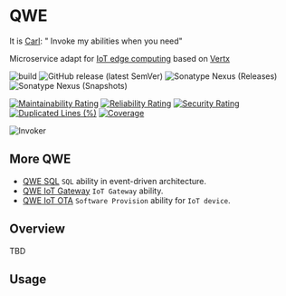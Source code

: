 # QWE

It
is [Carl](https://static.wikia.nocookie.net/dota2_gamepedia/images/e/eb/Vo_invoker_invo_spawn_01.mp3): "
Invoke my abilities when you need"

Microservice adapt
for [IoT edge computing](https://iot-analytics.com/iot-edge-computing-what-it-is-and-how-it-is-becoming-more-intelligent/)
based on [Vertx](https://vertx.io/)

![build](https://github.com/zero88/qwe/workflows/build-release/badge.svg?branch=main)
![GitHub release (latest SemVer)](https://img.shields.io/github/v/release/zero88/qwe?sort=semver)
![Sonatype Nexus (Releases)](https://img.shields.io/nexus/r/io.github.zero88.qwe/qwe-base?server=https%3A%2F%2Foss.sonatype.org%2F)
![Sonatype Nexus (Snapshots)](https://img.shields.io/nexus/s/io.github.zero88.qwe/qwe-base?server=https%3A%2F%2Foss.sonatype.org%2F)

[![Maintainability Rating](https://sonarcloud.io/api/project_badges/measure?project=zero88_qwe&metric=sqale_rating)](https://sonarcloud.io/dashboard?id=zero88_qwe)
[![Reliability Rating](https://sonarcloud.io/api/project_badges/measure?project=zero88_qwe&metric=reliability_rating)](https://sonarcloud.io/dashboard?id=zero88_qwe)
[![Security Rating](https://sonarcloud.io/api/project_badges/measure?project=zero88_qwe&metric=security_rating)](https://sonarcloud.io/dashboard?id=zero88_qwe)
[![Duplicated Lines (%)](https://sonarcloud.io/api/project_badges/measure?project=zero88_qwe&metric=duplicated_lines_density)](https://sonarcloud.io/dashboard?id=zero88_qwe)
[![Coverage](https://sonarcloud.io/api/project_badges/measure?project=zero88_qwe&metric=coverage)](https://sonarcloud.io/dashboard?id=zero88_qwe)

![Invoker](https://i.imgur.com/Hk5p2j2.gif "Invoker")

## More QWE

- [QWE SQL](https://github.com/zero88/qwe-sql) `SQL` ability in event-driven architecture.
- [QWE IoT Gateway](https://github.com/zero88/qwe-iot-gateway) `IoT Gateway` ability.
- [QWE IoT OTA](https://github.com/zero88/qwe-ota) `Software Provision` ability for `IoT device`.

## Overview

TBD

## Usage


